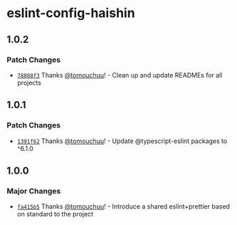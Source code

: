 # eslint-config-haishin

## 1.0.2

### Patch Changes

- [`78808f3`](https://github.com/haishinio/haishin/commit/78808f3d77c4a5d83fbc6516510df898f6671f26) Thanks [@tomouchuu](https://github.com/tomouchuu)! - Clean up and update READMEs for all projects

## 1.0.1

### Patch Changes

- [`1391f62`](https://github.com/tomouchuu/haishin/commit/1391f6204d591f1aa6a920430e790fa0cb0b498e) Thanks [@tomouchuu](https://github.com/tomouchuu)! - Update @typescript-eslint packages to ^6.1.0

## 1.0.0

### Major Changes

- [`fa415b5`](https://github.com/tomouchuu/haishin/commit/fa415b5a246a8b9ac9b3d86fcb2f27f6db5dd7fb) Thanks [@tomouchuu](https://github.com/tomouchuu)! - Introduce a shared eslint+prettier based on standard to the project
